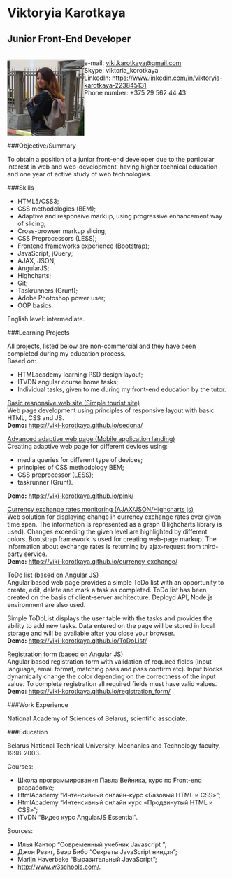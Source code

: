 # Viktoryia Karotkaya

## Junior Front-End Developer
<br><img src="myPhoto.png" alt="image" align="left"/>e-mail: viki.karotkaya@gmail.com  
Skype: viktoria_korotkaya  
LinkedIn: https://www.linkedin.com/in/viktoryia-karotkaya-223845131  
Phone number: +375 29 562 44 43  <br> <br clear="left"/>

###Objective/Summary

To obtain a position of a junior front-end developer due to the particular interest in web and web-development, having higher technical education and one year of active study of web technologies.  

###Skills

* HTML5/CSS3;  
* CSS methodologies (BEM);  
* Adaptive and responsive markup, using progressive enhancement way of slicing;  
* Cross-browser markup slicing;  
* CSS Preprocessors (LESS);  
* Frontend frameworks experience (Bootstrap);  
* JavaScript, jQuery;  
* AJAX, JSON;  
* AngularJS;  
* Highcharts;  
* Git;  
* Taskrunners (Grunt);  
* Adobe Photoshop power user;  
* OOP basics. 

English level: intermediate.

###Learning Projects  

All projects, listed below are non-commercial and they have been completed during my education process.  
Based on: 
* HTMLacademy learning PSD design layout;  
* ITVDN angular course home tasks;  
* Individual tasks, given to me during my front-end education by the tutor.  

[Basic responsive web site (Simple tourist site)](https://github.com/viki-korotkaya/viki-korotkaya.github.io/tree/master/sedona)  
Web page development using principles of responsive layout with basic HTML, CSS and JS.  
**Demo:** <https://viki-korotkaya.github.io/sedona/>

[Advanced adaptive web page (Mobile application landing)](https://github.com/viki-korotkaya/pink)  
Creating adaptive web page for different devices using:
* media queries for different type of devices;  
* principles of CSS methodology BEM;  
* CSS preprocessor (LESS);  
* taskrunner (Grunt).  

**Demo:** <https://viki-korotkaya.github.io/pink/> 

[Currency exchange rates monitoring (AJAX/JSON/Highcharts js)](https://github.com/viki-korotkaya/currency_exchange)  
Web solution for displaying change in currency exchange rates over given time span. The information is represented as a graph (Highcharts library is used). Changes exceeding the given level are highlighted by different colors. Bootstrap framework is used for creating web-page markup. The information about exchange rates is returning by ajax-request from third-party service.  
**Demo:** <https://viki-korotkaya.github.io/currency_exchange/>


[ToDo list (based on Angular JS)](https://github.com/viki-korotkaya/angularjs/tree/master/AngularTask7)  
Angular based web page provides a simple ToDo list with an opportunity to create, edit, delete and mark a task as completed. ToDo list has been created on the basis of client-server architecture. Deployd API, Node.js environment are also used.

Simple ToDoList displays the user table with the tasks and provides the ability to add new tasks. Data entered on the page will be stored in local storage and will be available after you close your browser.   
**Demo:** <https://viki-korotkaya.github.io/ToDoList/> 

[Registration form (based on Angular JS)](https://github.com/viki-korotkaya/angularjs/tree/master/AngularTask3)  
Angular based registration form with validation of required fields (input language, email format, matching pass and pass confirm etc). Input blocks dynamically change the color depending on the correctness of the input value. To complete registration all required fields must have valid values.  
**Demo:** <https://viki-korotkaya.github.io/registration_form/> 

###Work Experience

National Academy of Sciences of Belarus, scientific associate.  

###Education

Belarus National Technical University, Mechanics and Technology faculty, 1998-2003.

Courses:  
* Школа программирования Павла Вейника, курс по Front-end разработке;  
* HtmlAcademy “Интенсивный онлайн-курс «Базовый HTML и CSS»”;  
* HtmlAcademy “Интенсивный онлайн курс «Продвинутый HTML и CSS»”;  
* ITVDN “Видео курс AngularJS Essential”.  

Sources:
* Илья Кантор “Современный учебник Javascript ”;  
* Джон Резиг, Беэр Бибо “Секреты JavaScript ниндзя”;  
* Marijn Haverbeke “Выразительный JavaScript”;  
* http://www.w3schools.com/.


